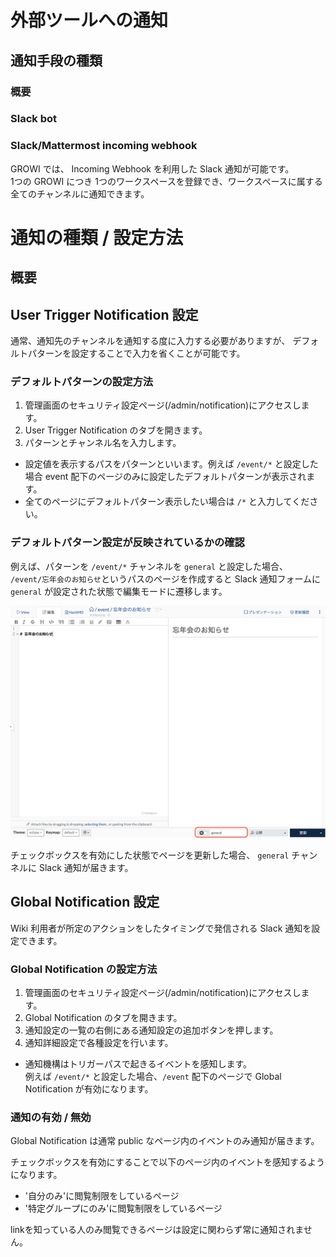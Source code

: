 # 外部ツールへの通知

## 通知手段の種類


### 概要

### Slack bot

### Slack/Mattermost incoming webhook
GROWI では、 Incoming Webhook を利用した Slack 通知が可能です。  
1つの GROWI につき 1つのワークスペースを登録でき、ワークスペースに属する全てのチャンネルに通知できます。

<!-- ### IFTTT -->


# 通知の種類 / 設定方法
## 概要

## User Trigger Notification 設定

通常、通知先のチャンネルを通知する度に入力する必要がありますが、
デフォルトパターンを設定することで入力を省くことが可能です。

### デフォルトパターンの設定方法

1. 管理画面のセキュリティ設定ページ(/admin/notification)にアクセスします。
2. User Trigger Notification のタブを開きます。
3. パターンとチャンネル名を入力します。

- 設定値を表示するパスをパターンといいます。例えば `/event/*` と設定した場合 event 配下のページのみに設定したデフォルトパターンが表示されます。
- 全てのページにデフォルトパターン表示したい場合は `/*` と入力してください。

### デフォルトパターン設定が反映されているかの確認

例えば、パターンを `/event/*` チャンネルを `general` と設定した場合、  
`/event/忘年会のお知らせ`というパスのページを作成すると Slack 通知フォームに `general` が設定された状態で編集モードに遷移します。

![slack2](./images/slack2.png)

チェックボックスを有効にした状態でページを更新した場合、 `general` チャンネルに Slack 通知が届きます。

## Global Notification 設定

Wiki 利用者が所定のアクションをしたタイミングで発信される Slack 通知を設定できます。

### Global Notification の設定方法

1. 管理画面のセキュリティ設定ページ(/admin/notification)にアクセスします。
2. Global Notification のタブを開きます。
3. 通知設定の一覧の右側にある通知設定の追加ボタンを押します。
4. 通知詳細設定で各種設定を行います。

- 通知機構はトリガーパスで起きるイベントを感知します。  
例えば `/event/*` と設定した場合、`/event` 配下のページで Global Notification が有効になります。

### 通知の有効 / 無効

Global Notification は通常 public なページ内のイベントのみ通知が届きます。

チェックボックスを有効にすることで以下のページ内のイベントを感知するようになります。

- '自分のみ'に閲覧制限をしているページ
- '特定グループにのみ'に閲覧制限をしているページ

linkを知っている人のみ閲覧できるページは設定に関わらず常に通知されません。
